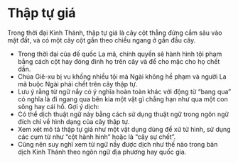 # Thập tự giá

Trong thời đại Kinh Thánh, thập tự giá là cây cột thẳng đứng cắm sâu vào mặt đất, và có một cây cột gắn theo chiều ngang ở gần đầu cây.
- Trong thời đại của đế quốc La mã, chính quyền sẽ hành hình tội phạm bằng cách cột hay đóng đinh họ trên cây và để cho mặc cho họ chết dần.
- Chúa Giê-xu bị vu khống nhiều tội mà Ngài không hề phạm và người La mã buộc Ngài phải chết trên cây thập tự.
- Lưu ý rằng từ ngữ nầy có ý nghĩa hoàn toàn khác với động từ “bang qua” có nghĩa là đi ngang qua bên kia một vật gì chẳng hạn như qua một con sông hay cái hồ.
Gợi ý dịch: 
- Có thể dịch thuật ngữ này bằng cách sử dụng thuật ngữ trong ngôn ngữ đích chỉ về hình dạng của cây thập tự.
- Xem xét mô tả thập tự giá như một vật dụng dùng để xử tử hình, sử dụng các cụm từ như “cột hành hình” hoặc là “cây sự chết”.
- Cũng nên suy nghĩ xem từ ngữ nầy được dịch như thế nào trong bản dịch Kinh Thánh theo ngôn ngữ địa phương hay quốc gia.

